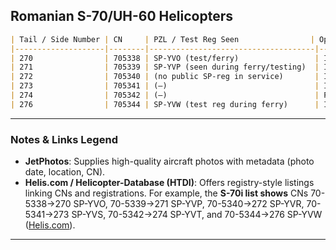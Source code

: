## Romanian S-70/UH-60 Helicopters

```markdown
| Tail / Side Number | CN     | PZL / Test Reg Seen                | Operator / Role                         | Earliest Public Delivery / Photo Date (Source) |
|--------------------|--------|-------------------------------------|-------------------------------------------|------------------------------------------------|
| 270                | 705338 | SP-YVO (test/ferry)                 | IGAv / SMURD (Mobile Emergency Service)   | 19 Nov 2023 (delivery photo) – [JetPhotos SP-YVO](https://www.jetphotos.com/registration/SP-YVO) – 2024-01-23 :contentReference[oaicite:0]{index=0}; also photographed 20 Mar 2024 :contentReference[oaicite:1]{index=1} |
| 271                | 705339 | SP-YVP (seen during ferry/testing)  | IGAv / SMURD                              | Photos between 11–19 Nov 2023 (delivery period). Available on JetPhotos for CN 705339 :contentReference[oaicite:2]{index=2} |
| 272                | 705340 | (no public SP-reg in service)       | IGAv / SMURD                              | Photo record in Romania through 2024—e.g., JetPhotos shows a photo dated 9 Apr 2024 :contentReference[oaicite:3]{index=3} |
| 273                | 705341 | (—)                                 | IGAv / SMURD                              | Photographed 29 Apr 2024 (uploaded 30 Apr) – see JetPhotos for CN 705341 :contentReference[oaicite:4]{index=4} |
| 274                | 705342 | (—)                                 | POLIȚIA (Police)                          | Photographed 20 Mar 2024 with police markings—JetPhotos CN 705342 :contentReference[oaicite:5]{index=5} |
| 276                | 705344 | SP-YVW (test reg during ferry)      | IGAv / SMURD (first delivered S-70)       | First flown into Romania 11–15 Nov 2023 (transferred)—listed in Helis.com database for S-70i with CN 705344 and reg SP-YVW :contentReference[oaicite:6]{index=6} |
```

---

### Notes & Links Legend

* **JetPhotos**: Supplies high-quality aircraft photos with metadata (photo date, location, CN).
* **Helis.com / Helicopter-Database (HTDI)**: Offers registry-style listings linking CNs and registrations. For example, the **S-70i list shows** CNs 70-5338→270 SP-YVO, 70-5339→271 SP-YVP, 70-5340→272 SP-YVR, 70-5341→273 SP-YVS, 70-5342→274 SP-YVT, and 70-5344→276 SP-YVW ([Helis.com][1]).

---

[1]: https://www.helis.com/database/model/S-70i-Black-Hawk/cn?utm_source=chatgpt.com "List of Sikorsky S-70i Black Hawk helicopters - Helis.com"

